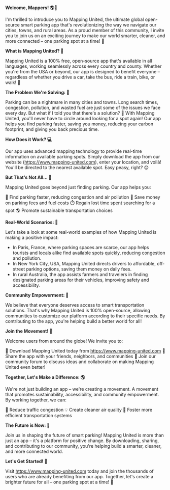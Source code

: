 **Welcome, Mappers! 🌎🚗**

I'm thrilled to introduce you to Mapping United, the ultimate global open-source smart parking app that's revolutionizing the way we navigate our cities, towns, and rural areas. As a proud member of this community, I invite you to join us on an exciting journey to make our world smarter, cleaner, and more connected – one parking spot at a time! 🚀

**What is Mapping United? 🤔**

Mapping United is a 100% free, open-source app that's available in all languages, working seamlessly across every country and county. Whether you're from the USA or beyond, our app is designed to benefit everyone – regardless of whether you drive a car, take the bus, ride a train, bike, or walk! 🌈

**The Problem We're Solving: 🚨**

Parking can be a nightmare in many cities and towns. Long search times, congestion, pollution, and wasted fuel are just some of the issues we face every day. But what if I told you that there's a solution? 🤔 With Mapping United, you'll never have to circle around looking for a spot again! Our app helps you find parking faster, saving you money, reducing your carbon footprint, and giving you back precious time.

**How Does it Work? 💻**

Our app uses advanced mapping technology to provide real-time information on available parking spots. Simply download the app from our website (https://www.mapping-united.com), enter your location, and voilà! You'll be directed to the nearest available spot. Easy peasy, right? 😊

**But That's Not All... 🤯**

Mapping United goes beyond just finding parking. Our app helps you:

🚗 Find parking faster, reducing congestion and air pollution
💸 Save money on parking fees and fuel costs
⏱️ Regain lost time spent searching for a spot
🌎 Promote sustainable transportation choices

**Real-World Scenarios: 🌟**

Let's take a look at some real-world examples of how Mapping United is making a positive impact:

* In Paris, France, where parking spaces are scarce, our app helps tourists and locals alike find available spots quickly, reducing congestion and pollution.
* In New York City, USA, Mapping United directs drivers to affordable, off-street parking options, saving them money on daily fees.
* In rural Australia, the app assists farmers and travelers in finding designated parking areas for their vehicles, improving safety and accessibility.

**Community Empowerment: 💖**

We believe that everyone deserves access to smart transportation solutions. That's why Mapping United is 100% open-source, allowing communities to customize our platform according to their specific needs. By contributing to the app, you're helping build a better world for all!

**Join the Movement! 🌈**

Welcome users from around the globe! We invite you to:

📱 Download Mapping United today from https://www.mapping-united.com
👥 Share the app with your friends, neighbors, and communities
💬 Join our community forum to discuss ideas and collaborate on making Mapping United even better!

**Together, Let's Make a Difference: 🌎**

We're not just building an app – we're creating a movement. A movement that promotes sustainability, accessibility, and community empowerment. By working together, we can:

🚗 Reduce traffic congestion
💡 Create cleaner air quality
🔋 Foster more efficient transportation systems

**The Future is Now: 🌟**

Join us in shaping the future of smart parking! Mapping United is more than just an app – it's a platform for positive change. By downloading, sharing, and contributing to our community, you're helping build a smarter, cleaner, and more connected world.

**Let's Get Started! 👋**

Visit https://www.mapping-united.com today and join the thousands of users who are already benefiting from our app. Together, let's create a brighter future for all – one parking spot at a time! 🚀